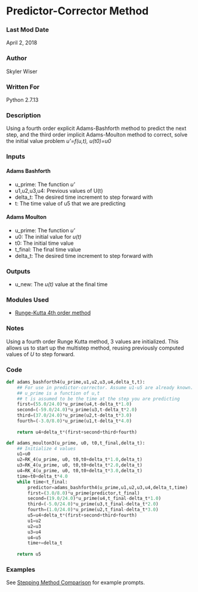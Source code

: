 # Predictor-Corrector Method

### Last Mod Date
April 2, 2018
### Author
Skyler Wiser
### Written For
Python 2.7.13
### Description
Using a fourth order explicit Adams-Bashforth method to predict the next step, and the third order implicit Adams-Moulton method to correct, solve the initial value problem _u'=f(u,t), u(t0)=u0_
### Inputs

#### Adams Bashforth

* u_prime: The function _u'_
* u1,u2,u3,u4: Previous values of U(t)
* delta_t: The desired time increment to step forward with
* t: The time value of u5 that we are predicting

#### Adams Moulton

* u_prime: The function _u'_
* u0: The initial value for _u(t)_
* t0: The initial time value
* t_final: The final time value
* delta_t: The desired time increment to step forward with

### Outputs

* u_new: The _u(t)_ value at the final time

### Modules Used

* [Runge-Kutta 4th order method](https://swiser.github.io/MATH5620/HW5/runge_kutta)

### Notes

Using a fourth order Runge Kutta method, 3 values are initialized. This allows us to start up the multistep method, reusing previously computed values of _U_ to step forward.

### Code

```python
def adams_bashforth4(u_prime,u1,u2,u3,u4,delta_t,t):
    ## For use in predictor-corrector. Assume u1-u5 are already known.
    ## u_prime is a function of u,t
    ## t is assumed to be the time at the step you are predicting
    first=(55.0/24.0)*u_prime(u4,t-delta_t*1.0)
    second=(-59.0/24.0)*u_prime(u3,t-delta_t*2.0)
    third=(37.0/24.0)*u_prime(u2,t-delta_t*3.0)
    fourth=(-3.0/8.0)*u_prime(u1,t-delta_t*4.0)
    
    return u4+delta_t*(first+second+third+fourth)

def adams_moulton3(u_prime, u0, t0,t_final,delta_t):
    ## Initialize 4 values
    u1=u0
    u2=RK_4(u_prime, u0, t0,t0+delta_t*1.0,delta_t)
    u3=RK_4(u_prime, u0, t0,t0+delta_t*2.0,delta_t)
    u4=RK_4(u_prime, u0, t0,t0+delta_t*3.0,delta_t)
    time=t0+delta_t*4.0
    while time<t_final:
        predictor=adams_bashforth4(u_prime,u1,u2,u3,u4,delta_t,time)
        first=(3.0/8.0)*u_prime(predictor,t_final)
        second=(19.0/24.0)*u_prime(u4,t_final-delta_t*1.0)
        third=(-5.0/24.0)*u_prime(u3,t_final-delta_t*2.0)
        fourth=(1.0/24.0)*u_prime(u2,t_final-delta_t*3.0)
        u5=u4+delta_t*(first+second+third+fourth)
        u1=u2
        u2=u3
        u3=u4
        u4=u5
        time+=delta_t
        
    return u5
```


### Examples

See [Stepping Method Comparison](https://swiser.github.io/MATH5620/HW5/stepping_methods) for example prompts.



